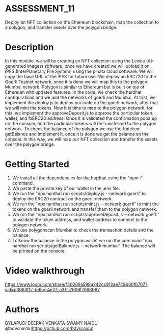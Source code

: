 # ASSESSMENT_11
Deploy an NFT collection on the Ethereum blockchain, map the collection to a polygon, and transfer assets over the polygon bridge.

# Description

In this module, we will be creating an NFT collection using the Lexica (AI-generated images) software, once we have created we will upload it on IPFS (InterPlanetary File System) using the pinata cloud software. We will copy the base URL of the IPFS for future use. We deploy an ERC720 to the Goerli Testnet network, once it is done we will map this to the polygon Mumbai network. Polygon is similar to Ethereum but is built on top of Ethereum with updated features. In the code, we check the hardhat configurations and we add the networks of goerli and Mumbai. At first, we implement the deploy.js to deploy our code on the goerli network, after that we will mint the tokens. Now it is time to map to the polygon network, for this, we implement the approveDeposit.js to approve the particular token, wallet, and fxERC20 address. Once it is validated the confirmation pops up on the console, and the particular tokens will be transferred to the polygon network. To check the balance of the polygon we use the function getBalance and implement it, once it is done we get the balance on the console. In this way, we will map our NFT collection and transfer the assets over the polygon bridge.


# Getting Started

1) We install all the dependencies for the hardhat using the "npm i" command.
2) We paste the private key of our wallet in the .env file.
3) We run the "npx hardhat run scripts/deploy.js --network goerli" to deploy the ERC20 contract on the goerli network.
4) We run the  "npx hardhat run scripts/mint.js --network goerli" to mint the tokens on the goerli network and transfer them to the polygon network.
5) We run the  "npx hardhat run scripts/approveDeposit.js --network goerli" to validate the token address, and wallet address to connect to the polygon network.
6) We use polygonscan Mumbai to check the transaction details and the balance.
7) To know the balance in the polygon wallet we run the command  "npx hardhat run scripts/getBalance.js --network mumbai" The balance will be printed on the console.

# Video walkthrough

https://www.loom.com/share/f30269a598a242cc912ae749660fb707?sid=c3083f17-b65e-4e27-a31f-7906f7963987


# Authors

BYLAPUDI DEEPAK VENKATA SWAMY NAIDU @bdvsnaidu(https://github.com/bdvsnaidu)
